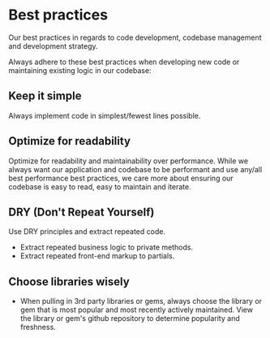 # Best practices

Our best practices in regards to code development, codebase management and development strategy.

Always adhere to these best practices when developing new code or maintaining existing logic in our codebase:

## Keep it simple

Always implement code in simplest/fewest lines possible.

## Optimize for readability

Optimize for readability and maintainability over performance. While we always want our application and codebase to be performant and use any/all best performance best practices, we care more about ensuring our codebase is easy to read, easy to maintain and iterate.

## DRY (Don't Repeat Yourself)

Use DRY principles and extract repeated code.

- Extract repeated business logic to private methods.
- Extract repeated front-end markup to partials.

## Choose libraries wisely

- When pulling in 3rd party libraries or gems, always choose the library or gem that is most popular and most recently actively maintained. View the library or gem's github repository to determine popularity and freshness.
